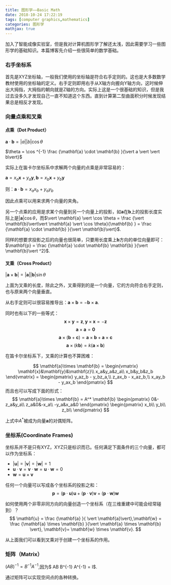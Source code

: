 ```yaml
---
title: 图形学——Basic Math
date: 2018-10-24 17:22:19
tags: [computer graphics,mathematics]
categories: 图形学
mathjax: true
---
```

加入了智能成像实验室，但是我对计算机图形学了解还太浅，因此需要学习一些图形学的基础知识。本篇博客先介绍一些很简单的数学基础。
<!--more-->

### 右手坐标系 ###

首先是XYZ坐标轴，一般我们使用的坐标轴是符合右手定则的。这也是大多数数学教材使用的坐标轴的定义。右手定则即用右手从X轴方向握向Y轴方向，这时候伸出大拇指，大拇指的朝向就是Z轴的方向。实际上这是一个很基础的知识，但是我过去没多久才发现自己一直不知道这个东西。直到计算第二型曲面积分时候发现结果总是相反才发现。

### 向量点乘和叉乘 ###

#### 点乘（Dot Product） ####

$\mathbf{a} \cdot \mathbf{b} = \vert a \vert \vert b\vert \cos {\theta}$

$\theta = \cos ^{-1} \frac {\mathbf{a} \cdot \mathbf{b} }{\vert a \vert \vert b\vert}$

实际上在笛卡尔坐标系中求解两个向量的点乘是非常容易的：

$\mathbf{a} = x_a \mathbf{x} + y_a \mathbf{y},\mathbf{b} = x_b \mathbf{x} + y_b \mathbf{y}$

则：$\mathbf{a} \cdot \mathbf{b} = x_a x_b + y_a y_b$

因此点乘可以用来求两个向量的夹角。

另一个点乘的应用是求某个向量到另一个向量上的投影，如$\mathbf{a}$在$\mathbf{b}$上的投影长度实际上是$\vert \mathbf{a} \vert \cos \theta$，而$\vert \mathbf{a} \vert \cos \theta = \frac {\vert \mathbf{b}\vert\vert \mathbf{a} \vert \cos \theta}{\mathbf{b} } = \frac {\mathbf{a} \cdot \mathbf{b} }{\vert \mathbf{b}\vert}$.

同样的想要求投影之后的向量也很简单，只要用长度乘上$\mathbf{b}$方向的单位向量即可：
$\mathbf{p} =  \frac {\mathbf{a} \cdot \mathbf{b} \mathbf{b} }{\vert \mathbf{b}\vert ^2}$.

#### 叉乘（Cross Product） ####

$\vert \mathbf{a} \times \mathbf{b} \vert= \vert \mathbf{a} \vert \vert \mathbf{b}\vert \sin \theta$

上面为叉乘的长度，除此之外，叉乘得到的是一个向量，它的方向符合右手定则，也与原来两个向量垂直。

从右手定则可以很容易推导出：$\mathbf{a} \times \mathbf{b} = - \mathbf{b} \times \mathbf{a}$.

同时也有以下的一些等式：
$$
\mathbf{x} \times \mathbf{y} = \mathbf{z},\mathbf{y} \times \mathbf{x} = -\mathbf{z}
$$
$$
\mathbf{a} \times \mathbf{a} = \mathbf{0}
$$
$$
\mathbf{a} \times (\mathbf{b} + \mathbf{c}) = \mathbf{a} \times \mathbf{b}+ \mathbf{a} \times \mathbf{c}
$$
$$
\mathbf{a} \times (k\mathbf{b}) = k(\mathbf{a} \times \mathbf{b})
$$

在笛卡尔坐标系下，叉乘的计算也不算困难：

$$
\mathbf{a}\times \mathbf{b} = 
\begin{vmatrix} 
\mathbf{x}&\mathbf{y}&\mathbf{z}\\
x_a&y_a&z_a\\
x_b&y_b&z_b
\end{vmatrix} = 
\begin{pmatrix} 
y_az_b - y_bz_a,\\
z_ax_b - x_az_b,\\
x_ay_b - y_ax_b 
\end{pmatrix}  
$$
而且也可以写成下面的形式：
$$
\mathbf{a}\times \mathbf{b} = A^* \mathbf{b}
\begin{pmatrix}
0&-z_a&y_a\\
z_a&0&-x_a\\
-y_a&x_a&0
\end{pmatrix} 
\begin{pmatrix}
x_b\\
y_b\\
z_b\\
\end{pmatrix}
$$

上式中$A^*$被成为向量$\mathbf{a}$的对偶矩阵。

### 坐标系(Coordinate Frames) ###

坐标系并不是只有XYZ，XYZ只是标识而已。任何满足下面条件的三个向量，都可以作为坐标系：

* $\vert \mathbf{u} \vert = \vert \mathbf{v} \vert = \vert \mathbf{w} \vert = 1$
* $\mathbf{u} \cdot \mathbf{v} = \mathbf{v} \cdot \mathbf{w} = \mathbf{u} \cdot \mathbf{w} = 0$
* $\mathbf{w} = \mathbf{u} \times \mathbf{v}$

任何一个向量可以写成各个坐标系的投影之和：
$$
\mathbf{p}  = (\mathbf{p} \cdot \mathbf{u} ) \mathbf{u} + (\mathbf{p} \cdot \mathbf{v}) \mathbf{v} + (\mathbf{p} \cdot \mathbf{w})\mathbf{w}  
$$

如何使用两个非零非同方向的向量创造一个坐标系（在三维重建中可能会经常碰到）？
$$
 \mathbf{u} = \frac {\mathbf{a} }{ \vert \mathbf{a}\vert},\mathbf{w} = \frac {\mathbf{a} \times \mathbf{b} }{\vert \mathbf{a} \times \mathbf{b} \vert}, \mathbf{v}= \mathbf{w} \times \mathbf{v}.
$$

从上面我们可以看到叉乘对于创建一个坐标系的作用。

### 矩阵（Matrix） ###

$(AB)^{-1} = B^{-1}A^{-1}$,因为$ AB B^{-1} A^{-1} = I$.

通过矩阵可以实现空间点的各种转换。